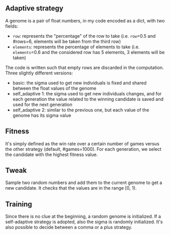 ## Adaptive strategy
A genome is a pair of float numbers, in my code encoded as a dict, with two fields: 
  - `row`: represents the "percentage" of the row to take (i.e. `row`=0.5 and #rows=6, elements will be taken from the third row)
  -  `elements`: represents the percentage of elements to take (i.e. `elements`=0.6 and the considered row has 5 elements, 3 elements will be taken)

The code is written such that empty rows are discarded in the computation.
Three slightly different versions:
  - basic: the sigma used to get new individuals is fixed and shared between the float values of the genome
  - self_adaptive 1: the sigma used to get new individuals changes, and for each generation the value related to the winning candidate is saved and used for the next generation
  - self_adaptive 2: similar to the previous one, but each value of the genome has its sigma value


## Fitness 
It's simply defined as the win rate over a certain number of games versus the other strategy (default, #games=1000).
For each generation, we select the candidate with the highest fitness value.

## Tweak
Sample two random numbers and add them to the current genome to get a new candidate. It checks that the values are in the range [0, 1).

## Training 
Since there is no clue at the beginning, a random genome is initialized. If a self-adaptive strategy is adopted, also the sigma is randomly initialized.
It's also possible to decide between a comma or a plus strategy.
